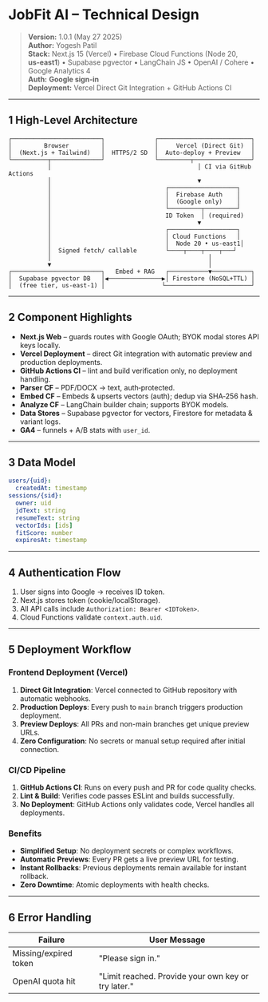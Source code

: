 # JobFit AI – Technical Design

> **Version:** 1.0.1 (May 27 2025)  
> **Author:** Yogesh Patil  
> **Stack:** Next.js 15 (Vercel) • Firebase Cloud Functions (Node 20, **us‑east1**) • Supabase pgvector • LangChain JS • OpenAI / Cohere • Google Analytics 4  
> **Auth:** **Google sign‑in**  
> **Deployment:** Vercel Direct Git Integration + GitHub Actions CI

---

## 1 High‑Level Architecture

```text
┌─────────────────────────┐              ┌──────────────────────────┐
│         Browser         │              │     Vercel (Direct Git)  │
│  (Next.js + Tailwind)   │  HTTPS/2 SD  │  Auto-deploy + Preview   │
└──────────┬──────────────┘              └─────────┬────────────────┘
           │                                         │ CI via GitHub Actions
           │                                         ▼
           │                                ┌───────────────────┐
           │                                │  Firebase Auth    │
           │                                │  (Google only)    │
           │                                └─────────┬─────────┘
           │                                ID Token  │ (required)
           │                                         ▼
           │                                ┌───────────────────┐
           │                                │ Cloud Functions   │
           │                                │  Node 20 • us‑east1│
           │  Signed fetch/ callable        └────┬────┬────┬───┘
           │                                            │
           ▼                                            │
┌─────────────────────────┐   Embed + RAG   ┌───────────▼───────────┐
│  Supabase pgvector DB   │◀───────────────▶│ Firestore (NoSQL+TTL) │
│  (free tier, us‑east‑1) │                └────────────────────────┘
```

---

## 2 Component Highlights

- **Next.js Web** – guards routes with Google OAuth; BYOK modal stores API keys locally.
- **Vercel Deployment** – direct Git integration with automatic preview and production deployments.
- **GitHub Actions CI** – lint and build verification only, no deployment handling.
- **Parser CF** – PDF/DOCX → text, auth‑protected.
- **Embed CF** – Embeds & upserts vectors (auth); dedup via SHA‑256 hash.
- **Analyze CF** – LangChain builder chain; supports BYOK models.
- **Data Stores** – Supabase pgvector for vectors, Firestore for metadata & variant logs.
- **GA4** – funnels + A/B stats with `user_id`.

---

## 3 Data Model

```yaml
users/{uid}:
  createdAt: timestamp
sessions/{sid}:
  owner: uid
  jdText: string
  resumeText: string
  vectorIds: [ids]
  fitScore: number
  expiresAt: timestamp
```

---

## 4 Authentication Flow

1. User signs into Google → receives ID token.
2. Next.js stores token (cookie/localStorage).
3. All API calls include `Authorization: Bearer <IDToken>`.
4. Cloud Functions validate `context.auth.uid`.

---

## 5 Deployment Workflow

### Frontend Deployment (Vercel)

1. **Direct Git Integration**: Vercel connected to GitHub repository with automatic webhooks.
2. **Production Deploys**: Every push to `main` branch triggers production deployment.
3. **Preview Deploys**: All PRs and non-main branches get unique preview URLs.
4. **Zero Configuration**: No secrets or manual setup required after initial connection.

### CI/CD Pipeline

1. **GitHub Actions CI**: Runs on every push and PR for code quality checks.
2. **Lint & Build**: Verifies code passes ESLint and builds successfully.
3. **No Deployment**: GitHub Actions only validates code, Vercel handles all deployments.

### Benefits

- **Simplified Setup**: No deployment secrets or complex workflows.
- **Automatic Previews**: Every PR gets a live preview URL for testing.
- **Instant Rollbacks**: Previous deployments remain available for instant rollback.
- **Zero Downtime**: Atomic deployments with health checks.

---

## 6 Error Handling

| Failure               | User Message                                        |
| --------------------- | --------------------------------------------------- |
| Missing/expired token | "Please sign in."                                   |
| OpenAI quota hit      | "Limit reached. Provide your own key or try later." |
